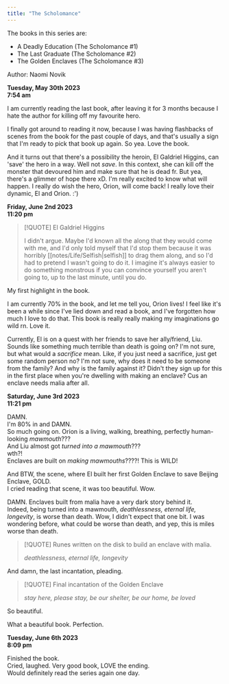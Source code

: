 ```yaml
---
title: "The Scholomance"
---
```

The books in this series are:  
- A Deadly Education (The Scholomance #1)
- The Last Graduate (The Scholomance #2)
- The Golden Enclaves (The Scholomance #3)

Author: Naomi Novik  

**Tuesday, May 30th 2023**  
**7:54 am**    

I am currently reading the last book, after leaving it for 3 months because I hate the author for killing off my favourite hero.  

I finally got around to reading it now, because I was having flashbacks of scenes from the book for the past couple of days, and that's usually a sign that I'm ready to pick that book up again. So yea. Love the book.  

And it turns out that there's a possibility the heroin, El Galdriel Higgins, can 'save' the hero in a way. Well not *save*. In this context, she can kill off the monster that devoured him and make sure that he is dead fr. But yea, there's a glimmer of hope there xD. I'm really excited to know what will happen. I really do wish the hero, Orion, will come back! I really love their dynamic, El and Orion. :')  

**Friday, June 2nd 2023**  
**11:20 pm**  


> [!QUOTE] El Galdriel Higgins
> 
> I didn't argue. Maybe I'd known all the along that they would come with me, and I'd only told myself that I'd stop them because it was horribly [[notes/Life/Selfish|selfish]] to drag them along, and so I'd had to pretend I wasn't going to do it. I imagine it's always easier to do something monstrous if you can convince yourself you aren't going to, up to the last minute, until you do.

My first highlight in the book.  

I am currently 70% in the book, and let me tell you, Orion lives! I feel like it's been a while since I've lied down and read a book, and I've forgotten how much I love to do that. This book is really really making my imaginations go wild rn. Love it.  

Currently, El is on a quest with her friends to save her ally/friend, Liu. Sounds like something much terrible than death is going on? I'm not sure, but what would a *sacrifice* mean. Like, if you just need a sacrifice, just get some random person no? I'm not sure, why does it need to be someone from the family? And why is the family against it? Didn't they sign up for this in the first place when you're dwelling with making an enclave? Cus an enclave needs malia after all.   

**Saturday, June 3rd 2023**  
**11:21 pm**  

DAMN.  
I'm 80% in and DAMN.  
So much going on. Orion is a living, walking, breathing, perfectly human-looking *mawmouth*???  
And Liu almost got *turned into a mawmouth*???  
wth?!  
Enclaves are built on *making mawmouths*????!
This is WILD! 

And BTW, the scene, where El built her first Golden Enclave to save Beijing Enclave, GOLD.  
I cried reading that scene, it was too beautiful. Wow.  

DAMN. Enclaves built from malia have a very dark story behind it.  
Indeed, being turned into a mawmouth, *deathlessness, eternal life, longevity*, is worse than death. Wow, I didn't expect that one bit. I was wondering before, what could be worse than death, and yep, this is miles worse than death.  


> [!QUOTE] Runes written on the disk to build an enclave with malia.
> 
> *deathlessness, eternal life, longevity*


And damn, the last incantation, pleading.

> [!QUOTE] Final incantation of the Golden Enclave
> 
> *stay here, please stay, be our shelter, be our home, be loved*


So beautiful.

What a beautiful book. Perfection.  

**Tuesday, June 6th 2023**  
**8:09 pm**  

Finished the book.  
Cried, laughed. Very good book, LOVE the ending.  
Would definitely read the series again one day. 